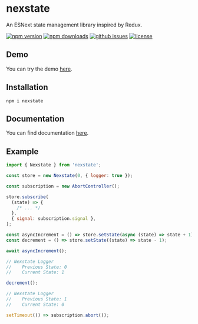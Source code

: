 # nexstate

An ESNext state management library inspired by Redux.

[![npm version](https://img.shields.io/npm/v/nexstate?style=for-the-badge)](https://npmjs.com/package/nexstate)
[![npm downloads](https://img.shields.io/npm/dw/nexstate?style=for-the-badge)](https://npmjs.com/package/nexstate)
[![github issues](https://img.shields.io/github/issues/Hawmex/nexstate?style=for-the-badge)](https://github.com/Hawmex/nexstate/issues)
[![license](https://img.shields.io/npm/l/nexstate?style=for-the-badge)](https://github.com/Hawmex/nexstate)

## Demo

You can try the demo [here](https://codepen.io/Hawmed/pen/PopmeOp).

## Installation

```
npm i nexstate
```

## Documentation

You can find documentation [here](https://hawmex.github.io/nexstate/).

## Example

```js
import { Nexstate } from 'nexstate';

const store = new Nexstate(0, { logger: true });

const subscription = new AbortController();

store.subscribe(
  (state) => {
    /* ... */
  },
  { signal: subscription.signal },
);

const asyncIncrement = () => store.setState(async (state) => state + 1);
const decrement = () => store.setState((state) => state - 1);

await asyncIncrement();

// Nexstate Logger
//    Previous State: 0
//    Current State: 1

decrement();

// Nexstate Logger
//    Previous State: 1
//    Current State: 0

setTimeout(() => subscription.abort());
```
